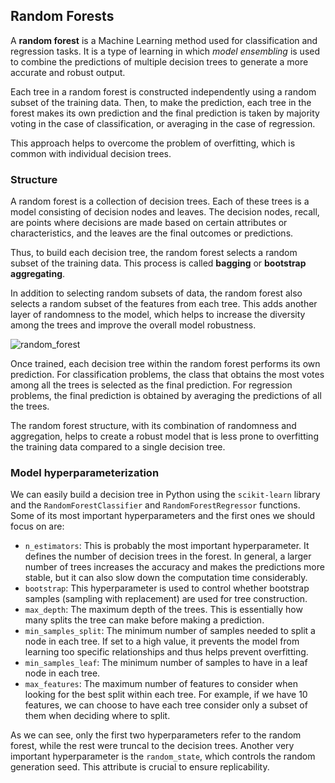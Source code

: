 ## Random Forests

A **random forest** is a Machine Learning method used for classification and regression tasks. It is a type of learning in which *model ensembling* is used to combine the predictions of multiple decision trees to generate a more accurate and robust output.

Each tree in a random forest is constructed independently using a random subset of the training data. Then, to make the prediction, each tree in the forest makes its own prediction and the final prediction is taken by majority voting in the case of classification, or averaging in the case of regression.

This approach helps to overcome the problem of overfitting, which is common with individual decision trees.

### Structure

A random forest is a collection of decision trees. Each of these trees is a model consisting of decision nodes and leaves. The decision nodes, recall, are points where decisions are made based on certain attributes or characteristics, and the leaves are the final outcomes or predictions.

Thus, to build each decision tree, the random forest selects a random subset of the training data. This process is called **bagging** or **bootstrap aggregating**.

In addition to selecting random subsets of data, the random forest also selects a random subset of the features from each tree. This adds another layer of randomness to the model, which helps to increase the diversity among the trees and improve the overall model robustness.

![random_forest](https://github.com/4GeeksAcademy/machine-learning-content/blob/master/assets/random_forest.PNG?raw=true)

Once trained, each decision tree within the random forest performs its own prediction. For classification problems, the class that obtains the most votes among all the trees is selected as the final prediction. For regression problems, the final prediction is obtained by averaging the predictions of all the trees.

The random forest structure, with its combination of randomness and aggregation, helps to create a robust model that is less prone to overfitting the training data compared to a single decision tree.

### Model hyperparameterization

We can easily build a decision tree in Python using the `scikit-learn` library and the `RandomForestClassifier` and `RandomForestRegressor` functions. Some of its most important hyperparameters and the first ones we should focus on are:

- `n_estimators`: This is probably the most important hyperparameter. It defines the number of decision trees in the forest. In general, a larger number of trees increases the accuracy and makes the predictions more stable, but it can also slow down the computation time considerably.
- `bootstrap`: This hyperparameter is used to control whether bootstrap samples (sampling with replacement) are used for tree construction.
- `max_depth`: The maximum depth of the trees. This is essentially how many splits the tree can make before making a prediction.
- `min_samples_split`: The minimum number of samples needed to split a node in each tree. If set to a high value, it prevents the model from learning too specific relationships and thus helps prevent overfitting.
- `min_samples_leaf`: The minimum number of samples to have in a leaf node in each tree.
- `max_features`: The maximum number of features to consider when looking for the best split within each tree. For example, if we have 10 features, we can choose to have each tree consider only a subset of them when deciding where to split.

As we can see, only the first two hyperparameters refer to the random forest, while the rest were truncal to the decision trees. Another very important hyperparameter is the `random_state`, which controls the random generation seed. This attribute is crucial to ensure replicability.